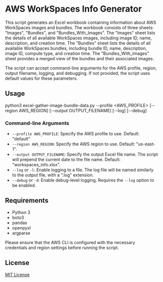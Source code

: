 # AWS WorkSpaces Info Generator

This script generates an Excel workbook containing information about AWS WorkSpaces images and bundles. The workbook consists of three sheets: "Images", "Bundles", and "Bundles_With_Images". The "Images" sheet lists the details of all available WorkSpaces images, including image ID, name, description, and creation time. The "Bundles" sheet lists the details of all available WorkSpaces bundles, including bundle ID, name, description, image ID, compute type, and creation time. The "Bundles_With_Images" sheet provides a merged view of the bundles and their associated images.

The script can accept command-line arguments for the AWS profile, region, output filename, logging, and debugging. If not provided, the script uses default values for these parameters.

## Usage

python3 excel-gather-image-bundle-data.py --profile <AWS_PROFILE> [--region AWS_REGION] [--output OUTPUT_FILENAME] [--log] [--debug]

### Command-line Arguments

- `--profile AWS_PROFILE`: Specify the AWS profile to use. Default: "default"
- `--region AWS_REGION`: Specify the AWS region to use. Default: "us-east-1".
- `--output OUTPUT_FILENAME`: Specify the output Excel file name. The script will prepend the current date to the file name. Default: "workspaces_info.xlsx".
- `--log` or `-l`: Enable logging to a file. The log file will be named similarly to the output file, with a ".log" extension.
- `--debug` or `-d`: Enable debug-level logging. Requires the `--log` option to be enabled.

## Requirements

- Python 3
- boto3
- pandas
- openpyxl
- argparse

Please ensure that the AWS CLI is configured with the necessary credentials and region settings before running the script.

## License

[MIT License](LICENSE)

